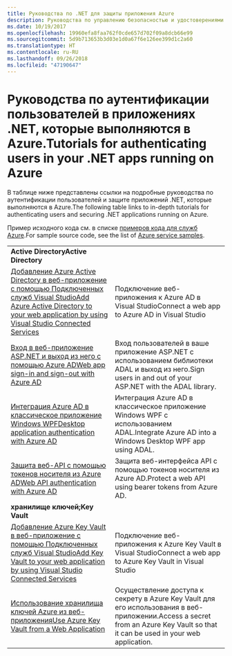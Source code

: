 ```yaml
---
title: Руководства по .NET для защиты приложения Azure
description: Руководства по управлению безопасностью и удостоверениями в приложениях .NET, которые выполняются в Azure.
ms.date: 10/19/2017
ms.openlocfilehash: 19960efa8faa762f0cde657d702f09a8dcb66e99
ms.sourcegitcommit: 5d9b713653b3d03e1d0a67f6e126ee399d1c2a60
ms.translationtype: HT
ms.contentlocale: ru-RU
ms.lasthandoff: 09/26/2018
ms.locfileid: "47190647"
---
```

# <a name="tutorials-for-authenticating-users-in-your-net-apps-running-on-azure"></a><span data-ttu-id="8938b-103">Руководства по аутентификации пользователей в приложениях .NET, которые выполняются в Azure.</span><span class="sxs-lookup"><span data-stu-id="8938b-103">Tutorials for authenticating users in your .NET apps running on Azure</span></span>

<span data-ttu-id="8938b-104">В таблице ниже представлены ссылки на подробные руководства по аутентификации пользователей и защите приложений .NET, которые выполняются в Azure.</span><span class="sxs-lookup"><span data-stu-id="8938b-104">The following table links to in-depth tutorials for authenticating users and securing .NET applications running on Azure.</span></span>

<span data-ttu-id="8938b-105">Пример исходного кода см. в списке [примеров кода для служб Azure](https://azure.microsoft.com/resources/samples/?platform=dotnet).</span><span class="sxs-lookup"><span data-stu-id="8938b-105">For sample source code, see the list of [Azure service samples](https://azure.microsoft.com/resources/samples/?platform=dotnet).</span></span>

| | |
|---|---|
|<span data-ttu-id="8938b-106">**Active Directory**</span><span class="sxs-lookup"><span data-stu-id="8938b-106">**Active Directory**</span></span>||
| <span data-ttu-id="8938b-107">[Добавление Azure Active Directory в веб-приложение с помощью Подключенных служб Visual Studio][5]</span><span class="sxs-lookup"><span data-stu-id="8938b-107">[Add Azure Active Directory to your web application by using Visual Studio Connected Services][5]</span></span> | <span data-ttu-id="8938b-108">Подключение веб-приложения к Azure AD в Visual Studio</span><span class="sxs-lookup"><span data-stu-id="8938b-108">Connect a web app to Azure AD in Visual Studio</span></span> |
| <span data-ttu-id="8938b-109">[Вход в веб-приложение ASP.NET и выход из него с помощью Azure AD][1]</span><span class="sxs-lookup"><span data-stu-id="8938b-109">[Web app sign-in and sign-out with Azure AD][1]</span></span> | <span data-ttu-id="8938b-110">Вход пользователей в ваше приложение ASP.NET с использованием библиотеки ADAL и выход из него.</span><span class="sxs-lookup"><span data-stu-id="8938b-110">Sign users in and out of your ASP.NET with the ADAL library.</span></span> |
| <span data-ttu-id="8938b-111">[Интеграция Azure AD в классическое приложение Windows WPF][2]</span><span class="sxs-lookup"><span data-stu-id="8938b-111">[Desktop application authentication with Azure AD][2]</span></span>| <span data-ttu-id="8938b-112">Интеграция Azure AD в классическое приложение Windows WPF с использованием ADAL.</span><span class="sxs-lookup"><span data-stu-id="8938b-112">Integrate Azure AD into a Windows Desktop WPF app using ADAL.</span></span> | 
| <span data-ttu-id="8938b-113">[Защита веб-API с помощью токенов носителя из Azure AD][3]</span><span class="sxs-lookup"><span data-stu-id="8938b-113">[Web API authentication with Azure AD][3]</span></span> | <span data-ttu-id="8938b-114">Защита веб-интерфейса API с помощью токенов носителя из Azure AD.</span><span class="sxs-lookup"><span data-stu-id="8938b-114">Protect a web API using bearer tokens from Azure AD.</span></span> |
|<span data-ttu-id="8938b-115">**хранилище ключей;**</span><span class="sxs-lookup"><span data-stu-id="8938b-115">**Key Vault**</span></span>||
| <span data-ttu-id="8938b-116">[Добавление Azure Key Vault в веб-приложение с помощью Подключенных служб Visual Studio][6]</span><span class="sxs-lookup"><span data-stu-id="8938b-116">[Add Key Vault to your web application by using Visual Studio Connected Services][6]</span></span> | <span data-ttu-id="8938b-117">Подключение веб-приложения к Azure Key Vault в Visual Studio</span><span class="sxs-lookup"><span data-stu-id="8938b-117">Connect a web app to Azure Key Vault in Visual Studio</span></span> |
| <span data-ttu-id="8938b-118">[Использование хранилища ключей Azure из веб-приложения][4]</span><span class="sxs-lookup"><span data-stu-id="8938b-118">[Use Azure Key Vault from a Web Application][4]</span></span> | <span data-ttu-id="8938b-119">Осуществление доступа к секрету в Azure Key Vault для его использования в веб-приложении.</span><span class="sxs-lookup"><span data-stu-id="8938b-119">Access a secret from an Azure Key Vault so that it can be used in your web application.</span></span> | 

[1]: /azure/active-directory/develop/active-directory-devquickstarts-webapp-dotnet
[2]: /azure/active-directory/develop/active-directory-devquickstarts-dotnet
[3]: /azure/active-directory/develop/active-directory-devquickstarts-webapi-dotnet
[4]: /azure/key-vault/key-vault-use-from-web-application
[5]: /azure/active-directory/develop/vs-active-directory-add-connected-service
[6]: /azure/key-vault/vs-key-vault-add-connected-service